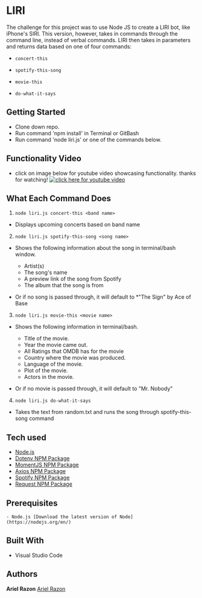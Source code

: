 # LIRI

The challenge for this project was to use Node JS to create a LIRI bot, like iPhone's SIRI. This version, however, takes in commands through the command line, instead of verbal commands. LIRI then takes in parameters and returns data based on one of four commands:

  * `concert-this`

  * `spotify-this-song`

  * `movie-this`

  * `do-what-it-says`

## Getting Started

- Clone down repo.
- Run command 'npm install' in Terminal or GitBash
- Run command 'node liri.js' or one of the commands below.

## Functionality Video
* click on image below for youtube video showcasing functionality. thanks for watching!
[![click here for youtube video](http://img.youtube.com/vi/66GtiBy-CPI/0.jpg)](http://www.youtube.com/watch?v=66GtiBy-CPI "LIRI")

## What Each Command Does

1. `node liri.js concert-this <band name>`

  * Displays upcoming concerts based on band name

2. `node liri.js spotify-this-song <song name>`

  * Shows the following information about the song in terminal/bash window.
    * Artist(s)
    * The song's name
    * A preview link of the song from Spotify
    * The album that the song is from

  * Or if no song is passed through, it will default to
    *"The Sign" by Ace of Base

3. `node liri.js movie-this <movie name>`

  * Shows the following information in terminal/bash.

    * Title of the movie.
    * Year the movie came out.
    * All Ratings that OMDB has for the movie
    * Country where the movie was produced.
    * Language of the movie.
    * Plot of the movie.
    * Actors in the movie.
   

  * Or if no movie is passed through, it will default to "Mr. Nobody"

4. `node liri.js do-what-it-says`

  * Takes the text from random.txt and runs the song through spotify-this-song command

## Tech used
- [Node.js](https://nodejs.org/en/)
- [Dotenv NPM Package](https://www.npmjs.com/package/dotenv)
- [MomentJS NPM Package](https://www.npmjs.com/package/moment)
- [Axios NPM Package](https://www.npmjs.com/package/axios)
- [Spotify NPM Package](https://www.npmjs.com/package/node-spotify-api)
- [Request NPM Package](https://www.npmjs.com/package/request)

## Prerequisites
```
- Node.js [Download the latest version of Node](https://nodejs.org/en/)
```

## Built With

* Visual Studio Code

## Authors
**Ariel Razon** [Ariel Razon](https://www.github.com/happyliltrees)
